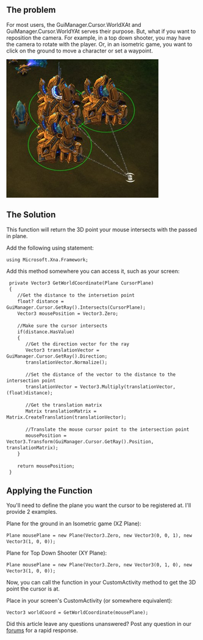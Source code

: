 ## The problem

For most users, the GuiManager.Cursor.WorldXAt and GuiManager.Cursor.WorldYAt serves their purpose. But, what if you want to reposition the camera. For example, in a top down shooter, you may have the camera to rotate with the player. Or, in an isometric game, you want to click on the ground to move a character or set a waypoint.

![IsometricWorldCoordinate.jpg](/media/migrated_media-IsometricWorldCoordinate.jpg)

## The Solution

This function will return the 3D point your mouse intersects with the passed in plane.

Add the following using statement:

    using Microsoft.Xna.Framework;

Add this method somewhere you can access it, such as your screen:

     private Vector3 GetWorldCoordinate(Plane CursorPlane)
     {
        //Get the distance to the intersetion point
        float? distance = GuiManager.Cursor.GetRay().Intersects(CursorPlane);
        Vector3 mousePosition = Vector3.Zero;

        //Make sure the cursor intersects
        if(distance.HasValue)
        {
           //Get the direction vector for the ray
           Vector3 translationVector = GuiManager.Cursor.GetRay().Direction;
           translationVector.Normalize();

           //Set the distance of the vector to the distance to the intersection point
           translationVector = Vector3.Multiply(translationVector, (float)distance);

           //Get the translation matrix
           Matrix translationMatrix = Matrix.CreateTranslation(translationVector);

           //Translate the mouse cursor point to the intersection point
           mousePosition = Vector3.Transform(GuiManager.Cursor.GetRay().Position, translationMatrix);
        }

        return mousePosition;
     }

## Applying the Function

You'll need to define the plane you want the cursor to be registered at. I'll provide 2 examples.

Plane for the ground in an Isometric game (XZ Plane):

    Plane mousePlane = new Plane(Vector3.Zero, new Vector3(0, 0, 1), new Vector3(1, 0, 0));

Plane for Top Down Shooter (XY Plane):

    Plane mousePlane = new Plane(Vector3.Zero, new Vector3(0, 1, 0), new Vector3(1, 0, 0));

Now, you can call the function in your CustomActivity method to get the 3D point the cursor is at.

Place in your screen's CustomActivity (or somewhere equivalent):

    Vector3 worldCoord = GetWorldCoordinate(mousePlane);

Did this article leave any questions unanswered? Post any question in our [forums](/frb/forum/.md) for a rapid response.
